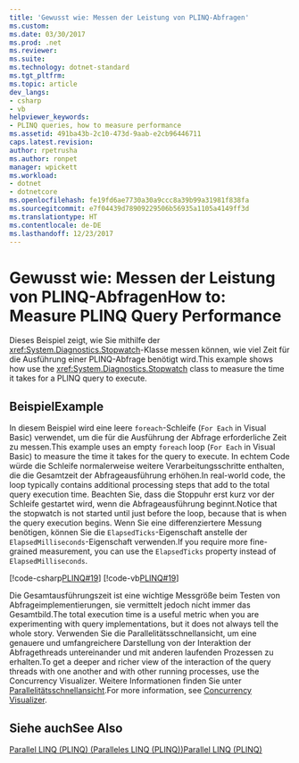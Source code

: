 ```yaml
---
title: 'Gewusst wie: Messen der Leistung von PLINQ-Abfragen'
ms.custom: 
ms.date: 03/30/2017
ms.prod: .net
ms.reviewer: 
ms.suite: 
ms.technology: dotnet-standard
ms.tgt_pltfrm: 
ms.topic: article
dev_langs:
- csharp
- vb
helpviewer_keywords:
- PLINQ queries, how to measure performance
ms.assetid: 491ba43b-2c10-473d-9aab-e2cb96446711
caps.latest.revision: 
author: rpetrusha
ms.author: ronpet
manager: wpickett
ms.workload:
- dotnet
- dotnetcore
ms.openlocfilehash: fe19fd6ae7730a30a9ccc8a39b99a31981f838fa
ms.sourcegitcommit: e7f04439d78909229506b56935a1105a4149ff3d
ms.translationtype: HT
ms.contentlocale: de-DE
ms.lasthandoff: 12/23/2017
---
```

# <a name="how-to-measure-plinq-query-performance"></a><span data-ttu-id="3fd9d-102">Gewusst wie: Messen der Leistung von PLINQ-Abfragen</span><span class="sxs-lookup"><span data-stu-id="3fd9d-102">How to: Measure PLINQ Query Performance</span></span>
<span data-ttu-id="3fd9d-103">Dieses Beispiel zeigt, wie Sie mithilfe der <xref:System.Diagnostics.Stopwatch>-Klasse messen können, wie viel Zeit für die Ausführung einer PLINQ-Abfrage benötigt wird.</span><span class="sxs-lookup"><span data-stu-id="3fd9d-103">This example shows how use the <xref:System.Diagnostics.Stopwatch> class to measure the time it takes for a PLINQ query to execute.</span></span>  
  
## <a name="example"></a><span data-ttu-id="3fd9d-104">Beispiel</span><span class="sxs-lookup"><span data-stu-id="3fd9d-104">Example</span></span>  
 <span data-ttu-id="3fd9d-105">In diesem Beispiel wird eine leere `foreach`-Schleife (`For Each` in Visual Basic) verwendet, um die für die Ausführung der Abfrage erforderliche Zeit zu messen.</span><span class="sxs-lookup"><span data-stu-id="3fd9d-105">This example uses an empty `foreach` loop (`For Each` in Visual Basic) to measure the time it takes for the query to execute.</span></span> <span data-ttu-id="3fd9d-106">In echtem Code würde die Schleife normalerweise weitere Verarbeitungsschritte enthalten, die die Gesamtzeit der Abfrageausführung erhöhen.</span><span class="sxs-lookup"><span data-stu-id="3fd9d-106">In real-world code, the loop typically contains additional processing steps that add to the total query execution time.</span></span> <span data-ttu-id="3fd9d-107">Beachten Sie, dass die Stoppuhr erst kurz vor der Schleife gestartet wird, wenn die Abfrageausführung beginnt.</span><span class="sxs-lookup"><span data-stu-id="3fd9d-107">Notice that the stopwatch is not started until just before the loop, because that is when the query execution begins.</span></span> <span data-ttu-id="3fd9d-108">Wenn Sie eine differenziertere Messung benötigen, können Sie die `ElapsedTicks`-Eigenschaft anstelle der `ElapsedMilliseconds`-Eigenschaft verwenden.</span><span class="sxs-lookup"><span data-stu-id="3fd9d-108">If you require more fine-grained measurement, you can use the `ElapsedTicks` property instead of `ElapsedMilliseconds`.</span></span>  
  
 [!code-csharp[PLINQ#19](../../../samples/snippets/csharp/VS_Snippets_Misc/plinq/cs/measure2.cs#19)]
 [!code-vb[PLINQ#19](../../../samples/snippets/visualbasic/VS_Snippets_Misc/plinq/vb/measure2.vb#19)]  
  
 <span data-ttu-id="3fd9d-109">Die Gesamtausführungszeit ist eine wichtige Messgröße beim Testen von Abfrageimplementierungen, sie vermittelt jedoch nicht immer das Gesamtbild.</span><span class="sxs-lookup"><span data-stu-id="3fd9d-109">The total execution time is a useful metric when you are experimenting with query implementations, but it does not always tell the whole story.</span></span> <span data-ttu-id="3fd9d-110">Verwenden Sie die Parallelitätsschnellansicht, um eine genauere und umfangreichere Darstellung von der Interaktion der Abfragethreads untereinander und mit anderen laufenden Prozessen zu erhalten.</span><span class="sxs-lookup"><span data-stu-id="3fd9d-110">To get a deeper and richer view of the interaction of the query threads with one another and with other running processes, use the Concurrency Visualizer.</span></span> <span data-ttu-id="3fd9d-111">Weitere Informationen finden Sie unter [Parallelitätsschnellansicht](/visualstudio/profiling/concurrency-visualizer).</span><span class="sxs-lookup"><span data-stu-id="3fd9d-111">For more information, see [Concurrency Visualizer](/visualstudio/profiling/concurrency-visualizer).</span></span>  
  
## <a name="see-also"></a><span data-ttu-id="3fd9d-112">Siehe auch</span><span class="sxs-lookup"><span data-stu-id="3fd9d-112">See Also</span></span>  
 [<span data-ttu-id="3fd9d-113">Parallel LINQ (PLINQ) (Paralleles LINQ (PLINQ))</span><span class="sxs-lookup"><span data-stu-id="3fd9d-113">Parallel LINQ (PLINQ)</span></span>](../../../docs/standard/parallel-programming/parallel-linq-plinq.md)
